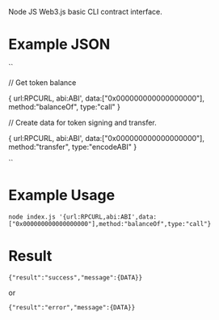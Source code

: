 Node JS Web3.js basic CLI contract interface. 

# Example JSON

``

// Get token balance

{
    url:RPCURL,
    abi:ABI',
    data:["0x000000000000000000"],
    method:"balanceOf",
    type:"call"
}

// Create data for token signing and transfer.

{
    url:RPCURL,
    abi:ABI',
    data:["0x000000000000000000"],
    method:"transfer",
    type:"encodeABI"
}


``


# Example Usage

`node index.js '{url:RPCURL,abi:ABI',data:["0x000000000000000000"],method:"balanceOf",type:"call"}`

# Result 

`{"result":"success","message":{DATA}}`

or 

`{"result":"error","message":{DATA}}`